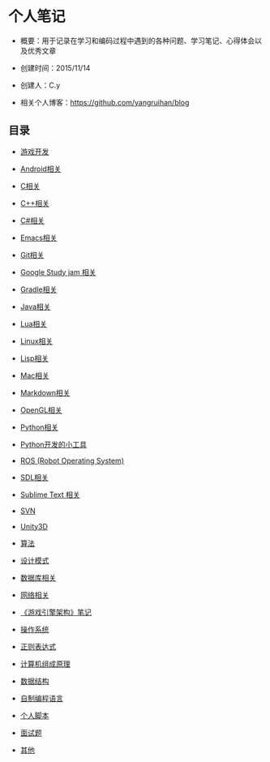# 个人笔记

- 概要：用于记录在学习和编码过程中遇到的各种问题、学习笔记、心得体会以及优秀文章

- 创建时间：2015/11/14

- 创建人：C.y

- 相关个人博客：https://github.com/yangruihan/blog

## 目录

- [游戏开发](https://github.com/yangruihan/Notes/tree/master/GameDevelopment)

- [Android相关](https://github.com/yangruihan/Notes/tree/master/Android)

- [C相关](https://github.com/yangruihan/Notes/tree/master/C)

- [C++相关](https://github.com/yangruihan/Notes/tree/master/C%2B%2B)

- [C#相关](https://github.com/yangruihan/Notes/blob/master/C%23)

- [Emacs相关](https://github.com/yangruihan/Notes/tree/master/Emacs)

- [Git相关](https://github.com/yangruihan/Notes/tree/master/Git)

- [Google Study jam 相关](https://github.com/yangruihan/Notes/tree/master/Google%20Study%20jam)

- [Gradle相关](https://github.com/yangruihan/Notes/tree/master/Gradle)

- [Java相关](https://github.com/yangruihan/Notes/tree/master/Java)

- [Lua相关](https://github.com/yangruihan/Notes/tree/master/Lua)

- [Linux相关](https://github.com/yangruihan/Notes/tree/master/Linux)

- [Lisp相关](https://github.com/yangruihan/Notes/tree/master/Lisp)

- [Mac相关](https://github.com/yangruihan/Notes/tree/master/Mac)

- [Markdown相关](https://github.com/yangruihan/Notes/tree/master/Markdown)

- [OpenGL相关](https://github.com/yangruihan/Notes/tree/master/OpenGL)

- [Python相关](https://github.com/yangruihan/Notes/tree/master/Python)

- [Python开发的小工具](https://github.com/yangruihan/Notes/tree/master/PythonUtils)

- [ROS (Robot Operating System)](https://github.com/yangruihan/Notes/tree/master/ROS)

- [SDL相关](https://github.com/yangruihan/Notes/blob/master/SDL/%E5%B8%B8%E8%A7%81%E9%94%99%E8%AF%AF.md)

- [Sublime Text 相关](https://github.com/yangruihan/Notes/tree/master/Sublime%20Text)

- [SVN](https://github.com/yangruihan/Notes/tree/master/SVN)

- [Unity3D](https://github.com/yangruihan/Notes/tree/master/Unity3D)

- [算法](https://github.com/yangruihan/Notes/tree/master/Algorithm)

- [设计模式](https://github.com/yangruihan/Notes/tree/master/DesignPattern)

- [数据库相关](https://github.com/yangruihan/Notes/tree/master/Database)

- [网络相关](https://github.com/yangruihan/Notes/tree/master/Network)

- [《游戏引擎架构》笔记](https://github.com/yangruihan/Notes/tree/master/GameEngineArchitecture)

- [操作系统](https://github.com/yangruihan/Notes/tree/master/OperatingSystem)

- [正则表达式](https://github.com/yangruihan/Notes/tree/master/RegularExpression)

- [计算机组成原理](https://github.com/yangruihan/Notes/tree/master/%E8%AE%A1%E7%AE%97%E6%9C%BA%E7%BB%84%E6%88%90%E5%8E%9F%E7%90%86)

- [数据结构](https://github.com/yangruihan/Notes/tree/master/DataStruct)

- [自制编程语言](https://github.com/yangruihan/Notes/tree/master/%E8%87%AA%E5%88%B6%E7%BC%96%E7%A8%8B%E8%AF%AD%E8%A8%80/book)

- [个人脚本](https://github.com/yangruihan/Notes/tree/master/Scripts)

- [面试题](https://github.com/yangruihan/Notes/tree/master/%E9%9D%A2%E8%AF%95%E9%A2%98)

- [其他](https://github.com/yangruihan/Notes/tree/master/Others)

